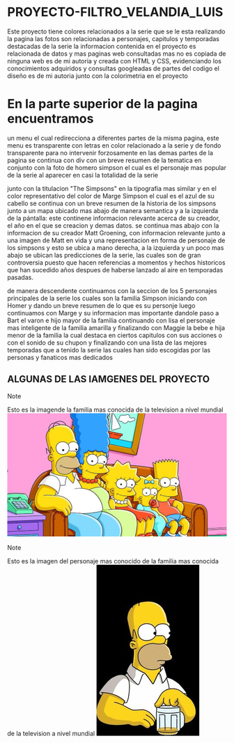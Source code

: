 # PROYECTO-FILTRO_VELANDIA_LUIS
Este proyecto tiene colores relacionados a la serie que se le esta realizando la pagina 
las fotos son relacionadas a personajes, capitulos y temporadas destacadas de la serie
la informacion contenida en el proyecto  es relacionada de datos y mas paginas web consultadas mas no es copiada de ninguna web 
es de mi autoria y creada con HTML y CSS, evidenciando los conocimientos adquiridos y consultas googleadas de partes del codigo
el diseño es de mi autoria junto con la colorimetria en el proyecto

# En la parte superior de la pagina  encuentramos
un menu el cual redirecciona a diferentes partes de la misma pagina,
este menu es transparente con letras en color relacionado a la serie y de fondo transparente para no intervenir forzosamente en las demas partes de la pagina
se continua con div con un breve resumen de la tematica en conjunto con la foto de homero simpson el cual es el personaje mas popular de la serie al aparecer en casi la totalidad de la serie

junto con la titulacion "The Simpsons" en la tipografia mas similar y en el color representativo del color de Marge Simpson el cual es el azul de su cabello
se continua  con un breve resumen de la historia de los simpsons junto a un mapa ubicado mas abajo de manera semantica y a la izquierda de la pántalla: este continene informacion relevante acerca de su creador, el año en el que se creacion y demas datos.
se continua mas abajo con la informacion de su creador Matt Groening, con informacion relevante junto a una imagen de Matt en vida y una representacion en forma de personaje de los simpsons
y esto se ubica  a mano derecha,  a la izquierda y un poco mas abajo se ubican las predicciones de la serie, las cuales son de gran controversia puesto que hacen referencias a momentos y hechos historicos que han sucedido años despues de haberse lanzado al aire en temporadas pasadas.

de manera descendente continuamos con la seccion de los 5 personajes principales de la serie los cuales son la familia Simpson
iniciando con Homer y dando un breve resumen de lo que es su personje
luego continuamos con Marge  y su informacion mas importante
dandole paso a Bart el varon e hijo mayor de la familia
continuando con lisa el personaje mas inteligente de la familia amarilla
y finalizando con Maggie la bebe e hija menor de la familia la cual destaca en ciertos capitulos con sus acciones o con el sonido de su chupon
y finalizando con una lista de las mejores temporadas que a tenido la serie las cuales han sido escogidas por  las personas y fanaticos mas dedicados 

## ALGUNAS DE LAS IAMGENES DEL PROYECTO 

> [!NOTE]
>Esto es la imagende la familia mas conocida de la television a nivel mundial
![1](img/familia.jpg)

> [!NOTE]
>Esto es la imagen del personaje mas conocido de la familia mas conocida de la television a nivel mundial
![2](img/homer.jpg)
